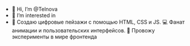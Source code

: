 - 👋 Hi, I’m @Telnova
- 👀 I’m interested in
- 🌈 Создаю цифровые пейзажи с помощью HTML, CSS и JS. 💻 Фанат анимации и пользовательских интерфейсов. 🎨 Провожу эксперименты в мире фронтенда
<!---
Telnova/Telnova is a ✨ special ✨ repository because its `README.md` (this file) appears on your GitHub profile.
You can click the Preview link to take a look at your changes.
--->
